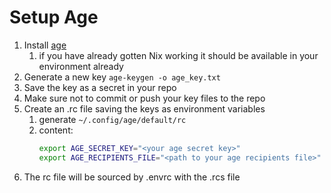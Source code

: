 # Setup Age

1. Install [age](https://github.com/FiloSottile/age)
   1. if you have already gotten Nix working it should be available in your environment already
2. Generate a new key `age-keygen -o age_key.txt`
3. Save the key as a secret in your repo
4. Make sure not to commit or push your key files to the repo
5. Create an .rc file saving the keys as environment variables
   1. generate `~/.config/age/default/rc`
   2. content:
      ```bash
      export AGE_SECRET_KEY="<your age secret key>"
      export AGE_RECIPIENTS_FILE="<path to your age recipients file>"
      ```
6. The rc file will be sourced by .envrc with the .rcs file